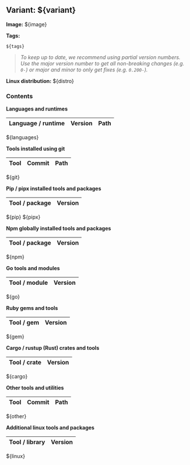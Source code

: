 <!-- variant start -->
## Variant: ${variant}
<!-- variant end -->
<!-- image start -->
**Image:** ${image}
<!-- image end -->
<!-- tags start -->
**Tags:**
```
${tags}
```
> *To keep up to date, we recommend using partial version numbers. Use the major version number to get all non-breaking changes (e.g. `0-`) or major and minor to only get fixes (e.g. `0.200-`).*
<!-- tags end -->
<!-- distro start -->
**Linux distribution:** ${distro}
<!-- distro end -->

### Contents
<!-- languages start -->
**Languages and runtimes**

| Language / runtime | Version | Path |
|--------------------|---------|------|
${languages}

<!-- languages end -->
<!-- git start -->
**Tools installed using git**

| Tool | Commit | Path |
|------|--------|------|
${git}

<!-- git end -->
<!-- pip start -->
**Pip / pipx installed tools and packages**

| Tool / package | Version |
|----------------|---------|
${pip}
${pipx}

<!-- pip end -->
<!-- npm start -->
**Npm globally installed tools and packages**

| Tool / package | Version |
|----------------|---------|
${npm}

<!-- npm end -->
<!-- go start -->
**Go tools and modules**

| Tool / module | Version |
|----------------|---------|
${go}

<!-- go end -->
<!-- gem start -->
**Ruby gems and tools**

| Tool / gem | Version |
|------------|---------|
${gem}

<!-- gem end -->
<!-- cargo start -->
**Cargo / rustup (Rust) crates and tools**

| Tool / crate | Version |
|--------------|---------|
${cargo}

<!-- cargo end -->
<!-- other start -->
**Other tools and utilities**

| Tool | Commit | Path |
|------|--------|------|
${other}

<!-- other end -->
<!-- linux start -->
**Additional linux tools and packages**

| Tool / library | Version |
|----------------|---------|
${linux}

<!-- linux end -->
